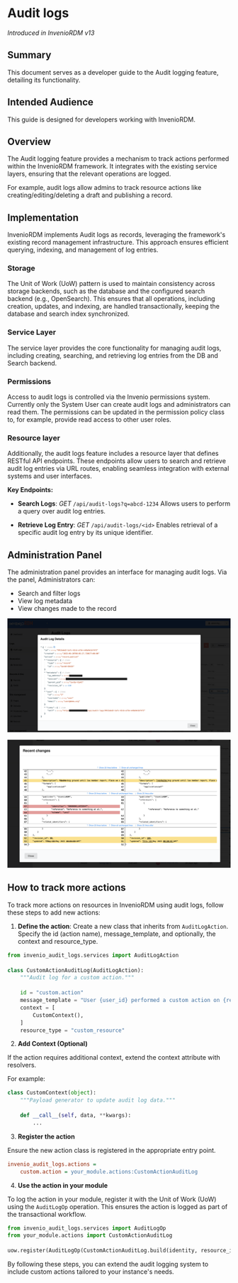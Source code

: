 # Audit logs

_Introduced in InvenioRDM v13_

## Summary

This document serves as a developer guide to the Audit logging feature, detailing its functionality.

## Intended Audience

This guide is designed for developers working with InvenioRDM.

## Overview

The Audit logging feature provides a mechanism to track actions performed within the InvenioRDM framework. It integrates with the existing service layers, ensuring that the relevant operations are logged.

For example, audit logs allow admins to track resource actions like creating/editing/deleting a draft and publishing a record.

## Implementation

InvenioRDM implements Audit logs as records, leveraging the framework's existing record management infrastructure. This approach ensures efficient querying, indexing, and management of log entries.

### Storage

The Unit of Work (UoW) pattern is used to maintain consistency across storage backends, such as the database and the configured search backend (e.g., OpenSearch). This ensures that all operations, including creation, updates, and indexing, are handled transactionally, keeping the database and search index synchronized.

### Service Layer

The service layer provides the core functionality for managing audit logs, including creating, searching, and retrieving log entries from the DB and Search backend.

### Permissions

Access to audit logs is controlled via the Invenio permissions system. Currently only the System User can create audit logs and administrators can read them. The permissions can be updated in the permission policy class to, for example, provide read access to other user roles.

### Resource layer

Additionally, the audit logs feature includes a resource layer that defines RESTful API endpoints. These endpoints allow users to search and retrieve audit log entries via URL routes, enabling seamless integration with external systems and user interfaces.

**Key Endpoints:**

- **Search Logs**: _GET_ `/api/audit-logs?q=abcd-1234`
  Allows users to perform a query over audit log entries.

- **Retrieve Log Entry**: _GET_ `/api/audit-logs/<id>`
  Enables retrieval of a specific audit log entry by its unique identifier.

## Administration Panel

The administration panel provides an interface for managing audit logs. Via the panel, Administrators can:

- Search and filter logs
- View log metadata
- View changes made to the record

![Administration Panel Audit Log Data](./img/audit-logs-json.png)

![Administration Panel Record Changes](./img/audit-logs-changes.png)

## How to track more actions

To track more actions on resources in InvenioRDM using audit logs, follow these steps to add new actions:

1. **Define the action**: Create a new class that inherits from `AuditLogAction`.
   Specify the id (action name), message_template, and optionally, the context and resource_type.

```python
from invenio_audit_logs.services import AuditLogAction

class CustomActionAuditLog(AuditLogAction):
    """Audit log for a custom action."""

    id = "custom.action"
    message_template = "User {user_id} performed a custom action on {resource_id}."
    context = [
        CustomContext(),
    ]
    resource_type = "custom_resource"
```

2. **Add Context (Optional)**

If the action requires additional context, extend the context attribute with resolvers.

For example:

```python
class CustomContext(object):
    """Payload generator to update audit log data."""

    def __call__(self, data, **kwargs):
        ...
```

3. **Register the action**

Ensure the new action class is registered in the appropriate entry point.

```cfg
invenio_audit_logs.actions =
    custom.action = your_module.actions:CustomActionAuditLog

```

4. **Use the action in your module**

To log the action in your module, register it with the Unit of Work (UoW) using the `AuditLogOp` operation. This ensures the action is logged as part of the transactional workflow.

```python
from invenio_audit_logs.services import AuditLogOp
from your_module.actions import CustomActionAuditLog

uow.register(AuditLogOp(CustomActionAuditLog.build(identity, resource_id, ...)))
```

By following these steps, you can extend the audit logging system to include custom actions tailored to your instance's needs.
